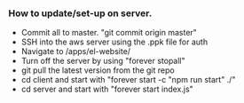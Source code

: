 ### How to update/set-up on server.

* Commit all to master. "git commit origin master"
* SSH into the aws server using the .ppk file for auth
* Navigate to /apps/el-website/
* Turn off the server by using "forever stopall"
* git pull the latest version from the git repo
* cd client and start with "forever start -c "npm run start" ./"
* cd server and start with "forever start index.js"